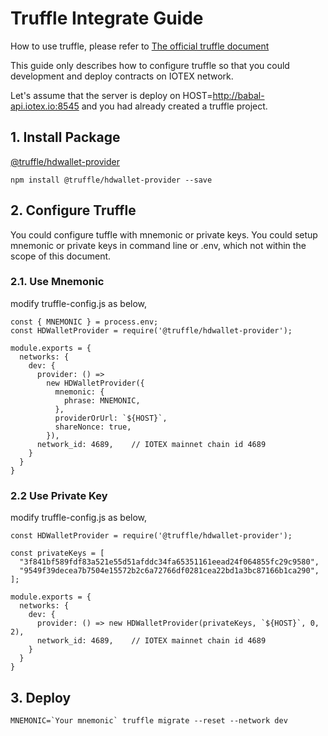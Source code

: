 # Truffle Integrate Guide

How to use truffle, please refer to [The official truffle document](https://www.trufflesuite.com/docs/truffle)

This guide only describes how to configure truffle so that you could development and deploy contracts on IOTEX network.

Let's assume that the server is deploy on HOST=http://babal-api.iotex.io:8545 and you had already created a truffle project.

## 1. Install Package
[@truffle/hdwallet-provider](https://www.npmjs.com/package/@truffle/hdwallet-provider)
```
npm install @truffle/hdwallet-provider --save
```

## 2. Configure Truffle

You could configure tuffle with mnemonic or private keys.
You could setup mnemonic or private keys in command line or .env, which not within the scope of this document.

### 2.1. Use Mnemonic
modify truffle-config.js as below,
```
const { MNEMONIC } = process.env;
const HDWalletProvider = require('@truffle/hdwallet-provider');

module.exports = {
  networks: {
    dev: {
      provider: () =>
        new HDWalletProvider({
          mnemonic: {
            phrase: MNEMONIC,
          },
          providerOrUrl: `${HOST}`,
          shareNonce: true,
        }),
      network_id: 4689,    // IOTEX mainnet chain id 4689
    }
  }
}
```

### 2.2 Use Private Key
modify truffle-config.js as below,
```
const HDWalletProvider = require('@truffle/hdwallet-provider');

const privateKeys = [
  "3f841bf589fdf83a521e55d51afddc34fa65351161eead24f064855fc29c9580",
  "9549f39decea7b7504e15572b2c6a72766df0281cea22bd1a3bc87166b1ca290",
];

module.exports = {
  networks: {
    dev: {
      provider: () => new HDWalletProvider(privateKeys, `${HOST}`, 0, 2),
      network_id: 4689,    // IOTEX mainnet chain id 4689
    }
  }
}
```

## 3. Deploy
```
MNEMONIC=`Your mnemonic` truffle migrate --reset --network dev
```